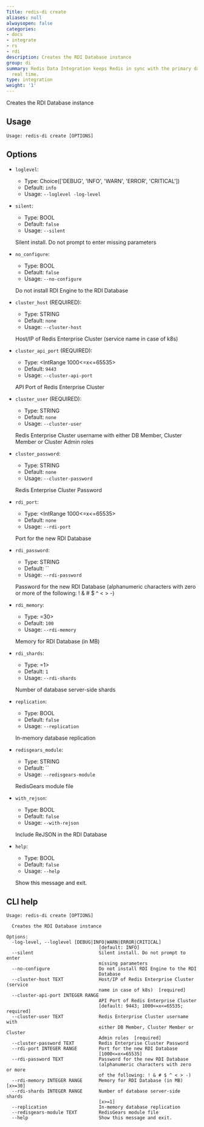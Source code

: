 ```yaml
---
Title: redis-di create
aliases: null
alwaysopen: false
categories:
- docs
- integrate
- rs
- rdi
description: Creates the RDI Database instance
group: di
summary: Redis Data Integration keeps Redis in sync with the primary database in near
  real time.
type: integration
weight: '1'
---
```


Creates the RDI Database instance

## Usage

```
Usage: redis-di create [OPTIONS]
```

## Options

- `loglevel`:

  - Type: Choice(['DEBUG', 'INFO', 'WARN', 'ERROR', 'CRITICAL'])
  - Default: `info`
  - Usage: `--loglevel
-log-level`

- `silent`:

  - Type: BOOL
  - Default: `false`
  - Usage: `--silent`

  Silent install. Do not prompt to enter missing parameters

- `no_configure`:

  - Type: BOOL
  - Default: `false`
  - Usage: `--no-configure`

  Do not install RDI Engine to the RDI Database

- `cluster_host` (REQUIRED):

  - Type: STRING
  - Default: `none`
  - Usage: `--cluster-host`

  Host/IP of Redis Enterprise Cluster (service name in case of k8s)

- `cluster_api_port` (REQUIRED):

  - Type: <IntRange 1000<=x<=65535>
  - Default: `9443`
  - Usage: `--cluster-api-port`

  API Port of Redis Enterprise Cluster

- `cluster_user` (REQUIRED):

  - Type: STRING
  - Default: `none`
  - Usage: `--cluster-user`

  Redis Enterprise Cluster username with either DB Member, Cluster Member or Cluster Admin roles

- `cluster_password`:

  - Type: STRING
  - Default: `none`
  - Usage: `--cluster-password`

  Redis Enterprise Cluster Password

- `rdi_port`:

  - Type: <IntRange 1000<=x<=65535>
  - Default: `none`
  - Usage: `--rdi-port`

  Port for the new RDI Database

- `rdi_password`:

  - Type: STRING
  - Default: ``
  - Usage: `--rdi-password`

  Password for the new RDI Database (alphanumeric characters with zero or more of the following: ! & # $ ^ < > -)

- `rdi_memory`:

  - Type: <IntRange x>=30>
  - Default: `100`
  - Usage: `--rdi-memory`

  Memory for RDI Database (in MB)

- `rdi_shards`:

  - Type: <IntRange x>=1>
  - Default: `1`
  - Usage: `--rdi-shards`

  Number of database server-side shards

- `replication`:

  - Type: BOOL
  - Default: `false`
  - Usage: `--replication`

  In-memory database replication

- `redisgears_module`:

  - Type: STRING
  - Default: ``
  - Usage: `--redisgears-module`

  RedisGears module file

- `with_rejson`:

  - Type: BOOL
  - Default: `false`
  - Usage: `--with-rejson`

  Include ReJSON in the RDI Database

- `help`:

  - Type: BOOL
  - Default: `false`
  - Usage: `--help`

  Show this message and exit.

## CLI help

```
Usage: redis-di create [OPTIONS]

  Creates the RDI Database instance

Options:
  -log-level, --loglevel [DEBUG|INFO|WARN|ERROR|CRITICAL]
                                  [default: INFO]
  --silent                        Silent install. Do not prompt to enter
                                  missing parameters
  --no-configure                  Do not install RDI Engine to the RDI
                                  Database
  --cluster-host TEXT             Host/IP of Redis Enterprise Cluster (service
                                  name in case of k8s)  [required]
  --cluster-api-port INTEGER RANGE
                                  API Port of Redis Enterprise Cluster
                                  [default: 9443; 1000<=x<=65535; required]
  --cluster-user TEXT             Redis Enterprise Cluster username with
                                  either DB Member, Cluster Member or Cluster
                                  Admin roles  [required]
  --cluster-password TEXT         Redis Enterprise Cluster Password
  --rdi-port INTEGER RANGE        Port for the new RDI Database
                                  [1000<=x<=65535]
  --rdi-password TEXT             Password for the new RDI Database
                                  (alphanumeric characters with zero or more
                                  of the following: ! & # $ ^ < > -)
  --rdi-memory INTEGER RANGE      Memory for RDI Database (in MB)  [x>=30]
  --rdi-shards INTEGER RANGE      Number of database server-side shards
                                  [x>=1]
  --replication                   In-memory database replication
  --redisgears-module TEXT        RedisGears module file
  --help                          Show this message and exit.
```
